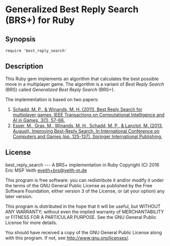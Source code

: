 # Generalized Best Reply Search (BRS+) for Ruby

## Synopsis

    require 'best_reply_search'

## Description

This Ruby gem implements an algorithm that calculates the best possible move
in a multiplayer game. The algorithm is a variant of _Best Reply Search_ (BRS)
called _Generalized Best Reply Search_ (BRS+).

The implementation is based on two papers:

1. [Schadd, M. P., & Winands, M. H. (2011). Best Reply Search for multiplayer games. 
   IEEE Transactions on Computational Intelligence and AI in Games, 3(1), 57-66.](http://schadd.com/Papers/2011BRS-TCIAIG.pdf)
2. [Esser, M., Gras, M., Winands, M. H., Schadd, M. P., & Lanctot, M. (2013, August). 
   Improving Best-Reply Search. In International Conference on Computers and Games 
   (pp. 125-137). Springer International Publishing.](https://www.researchgate.net/profile/Maarten_Schadd/publication/259591343_Improving_Best-Reply_Search/links/54d47faf0cf246475805fb9c.pdf)

## License

best_reply_search --- A BRS+ implementation in Ruby
Copyright (C) 2016  Eric MSP Veith <eveith+brs@veith-m.de>

This program is free software: you can redistribute it and/or modify
it under the terms of the GNU General Public License as published by
the Free Software Foundation, either version 3 of the License, or
(at your option) any later version.

This program is distributed in the hope that it will be useful,
but WITHOUT ANY WARRANTY; without even the implied warranty of
MERCHANTABILITY or FITNESS FOR A PARTICULAR PURPOSE.  See the
GNU General Public License for more details.

You should have received a copy of the GNU General Public License
along with this program.  If not, see <http://www.gnu.org/licenses/>.

